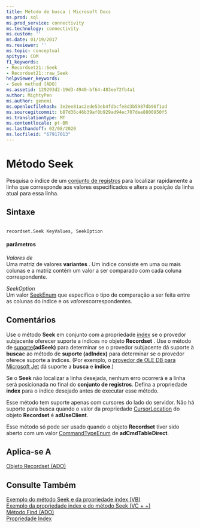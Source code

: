 ```yaml
---
title: Método de busca | Microsoft Docs
ms.prod: sql
ms.prod_service: connectivity
ms.technology: connectivity
ms.custom: ''
ms.date: 01/19/2017
ms.reviewer: ''
ms.topic: conceptual
apitype: COM
f1_keywords:
- Recordset21::Seek
- Recordset21::raw_Seek
helpviewer_keywords:
- Seek method [ADO]
ms.assetid: 129293d2-19d3-4940-bf64-483ee72fb4a1
author: MightyPen
ms.author: genemi
ms.openlocfilehash: 3e2ee81ac2ede53eb4fdbcfe8d3b5987db96f1ad
ms.sourcegitcommit: b87d36c46b39af8b929ad94ec707dee8800950f5
ms.translationtype: MT
ms.contentlocale: pt-BR
ms.lasthandoff: 02/08/2020
ms.locfileid: "67917013"
---
```

# <a name="seek-method"></a>Método Seek
Pesquisa o índice de um [conjunto de registros](../../../ado/reference/ado-api/recordset-object-ado.md) para localizar rapidamente a linha que corresponde aos valores especificados e altera a posição da linha atual para essa linha.  
  
## <a name="syntax"></a>Sintaxe  
  
```  
  
recordset.Seek KeyValues, SeekOption  
```  
  
#### <a name="parameters"></a>parâmetros  
 *Valores de*  
 Uma matriz de valores **variantes** . Um índice consiste em uma ou mais colunas e a matriz contém um valor a ser comparado com cada coluna correspondente.  
  
 *SeekOption*  
 Um valor [SeekEnum](../../../ado/reference/ado-api/seekenum.md) que especifica o tipo de comparação a ser feita entre as colunas do índice e os *valores*correspondentes.  
  
## <a name="remarks"></a>Comentários  
 Use o método **Seek** em conjunto com a propriedade [index](../../../ado/reference/ado-api/index-property.md) se o provedor subjacente oferecer suporte a índices no objeto **Recordset** . Use o método de [suporte](../../../ado/reference/ado-api/supports-method.md)**(adSeek)** para determinar se o provedor subjacente dá suporte à **busca**e ao método de **suporte (adIndex)** para determinar se o provedor oferece suporte a índices. (Por exemplo, o [provedor de OLE DB para Microsoft Jet](../../../ado/guide/appendixes/microsoft-ole-db-provider-for-microsoft-jet.md) dá suporte a **busca** e **índice**.)  
  
 Se o **Seek** não localizar a linha desejada, nenhum erro ocorrerá e a linha será posicionada no final do **conjunto de registros**. Defina a propriedade **index** para o índice desejado antes de executar esse método.  
  
 Esse método tem suporte apenas com cursores do lado do servidor. Não há suporte para busca quando o valor da propriedade [CursorLocation](../../../ado/reference/ado-api/cursorlocation-property-ado.md) do objeto **Recordset** é **adUseClient**.  
  
 Esse método só pode ser usado quando o objeto **Recordset** tiver sido aberto com um valor [CommandTypeEnum](../../../ado/reference/ado-api/commandtypeenum.md) de **adCmdTableDirect**.  
  
## <a name="applies-to"></a>Aplica-se A  
 [Objeto Recordset (ADO)](../../../ado/reference/ado-api/recordset-object-ado.md)  
  
## <a name="see-also"></a>Consulte Também  
 [Exemplo do método Seek e da propriedade index (VB)](../../../ado/reference/ado-api/seek-method-and-index-property-example-vb.md)   
 [Exemplo da propriedade index e do método Seek (VC + +)](../../../ado/reference/ado-api/seek-method-and-index-property-example-vc.md)   
 [Método Find (ADO)](../../../ado/reference/ado-api/find-method-ado.md)   
 [Propriedade Index](../../../ado/reference/ado-api/index-property.md)
